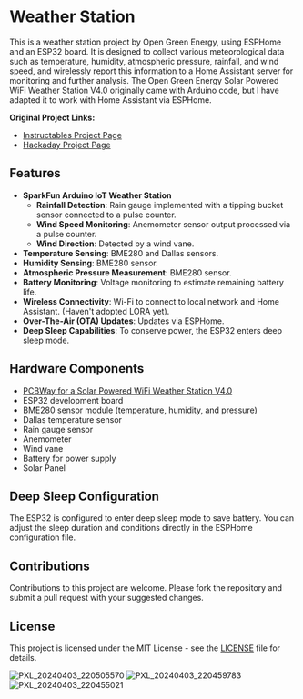 # Weather Station

This is a weather station project by Open Green Energy, using ESPHome and an ESP32 board. It is designed to collect various meteorological data such as temperature, humidity, atmospheric pressure, rainfall, and wind speed, and wirelessly report this information to a Home Assistant server for monitoring and further analysis. The Open Green Energy Solar Powered WiFi Weather Station V4.0 originally came with Arduino code, but I have adapted it to work with Home Assistant via ESPHome.

**Original Project Links:**
- [Instructables Project Page](https://www.instructables.com/Solar-Powered-WiFi-Weather-Station-V40/)
- [Hackaday Project Page](https://hackaday.io/project/187061-solar-powered-wifi-weather-station-v40)

## Features

- **SparkFun Arduino IoT Weather Station**
  - **Rainfall Detection**: Rain gauge implemented with a tipping bucket sensor connected to a pulse counter.
  - **Wind Speed Monitoring**: Anemometer sensor output processed via a pulse counter.
  - **Wind Direction**: Detected by a wind vane.
- **Temperature Sensing**: BME280 and Dallas sensors.
- **Humidity Sensing**: BME280 sensor.
- **Atmospheric Pressure Measurement**: BME280 sensor.
- **Battery Monitoring**: Voltage monitoring to estimate remaining battery life.
- **Wireless Connectivity**: Wi-Fi to connect to local network and Home Assistant. (Haven't adopted LORA yet).
- **Over-The-Air (OTA) Updates**: Updates via ESPHome.
- **Deep Sleep Capabilities**: To conserve power, the ESP32 enters deep sleep mode.

## Hardware Components

- [PCBWay for a Solar Powered WiFi Weather Station V4.0](https://www.pcbway.com/project/shareproject/https_www_instructables_com_Solar_Powered_WiFi_Weather_Station_V40_515ff597.html)
- ESP32 development board
- BME280 sensor module (temperature, humidity, and pressure)
- Dallas temperature sensor
- Rain gauge sensor
- Anemometer
- Wind vane
- Battery for power supply
- Solar Panel

## Deep Sleep Configuration

The ESP32 is configured to enter deep sleep mode to save battery. You can adjust the sleep duration and conditions directly in the ESPHome configuration file.

## Contributions

Contributions to this project are welcome. Please fork the repository and submit a pull request with your suggested changes.

## License

This project is licensed under the MIT License - see the [LICENSE](LICENSE) file for details.

![PXL_20240403_220505570](https://github.com/teamsuperpanda/Weather-Station/assets/60556240/12e95408-0101-4e61-bb9c-39b2de19d0dd)
![PXL_20240403_220459783](https://github.com/teamsuperpanda/Weather-Station/assets/60556240/a581f776-bab5-4f58-9afc-af63b46e84f8)
![PXL_20240403_220455021](https://github.com/teamsuperpanda/Weather-Station/assets/60556240/18f87ddd-6480-490a-84f6-73d5c52dc065)
